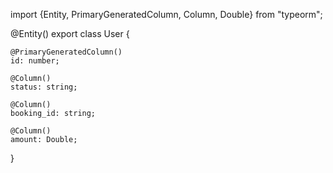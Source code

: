 import {Entity, PrimaryGeneratedColumn, Column, Double} from "typeorm";

@Entity()
export class User {

    @PrimaryGeneratedColumn()
    id: number;

    @Column()
    status: string;

    @Column()
    booking_id: string;

    @Column()
    amount: Double;

}
